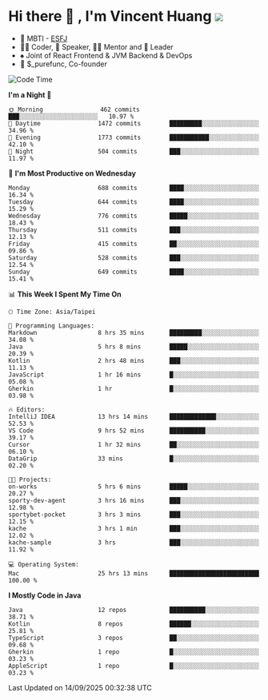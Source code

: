 # Hi there 👋 , I'm Vincent Huang ![](https://komarev.com/ghpvc/?username=Jian-Min-Huang)
- 👀 MBTI - [ESFJ](https://www.16personalities.com/esfj-personality)
- 👨‍💻 Coder, 🎤 Speaker, 👨‍🏫 Mentor and 🚀 Leader
- ♠️ Joint of React Frontend & JVM Backend & DevOps
- 💼 $_purefunc, Co-founder

<!--START_SECTION:waka-->
![Code Time](http://img.shields.io/badge/Code%20Time-5%2C915%20hrs%2053%20mins-blue)

**I'm a Night 🦉** 

```text
🌞 Morning                462 commits         ███░░░░░░░░░░░░░░░░░░░░░░   10.97 % 
🌆 Daytime                1472 commits        █████████░░░░░░░░░░░░░░░░   34.96 % 
🌃 Evening                1773 commits        ███████████░░░░░░░░░░░░░░   42.10 % 
🌙 Night                  504 commits         ███░░░░░░░░░░░░░░░░░░░░░░   11.97 % 
```
📅 **I'm Most Productive on Wednesday** 

```text
Monday                   688 commits         ████░░░░░░░░░░░░░░░░░░░░░   16.34 % 
Tuesday                  644 commits         ████░░░░░░░░░░░░░░░░░░░░░   15.29 % 
Wednesday                776 commits         █████░░░░░░░░░░░░░░░░░░░░   18.43 % 
Thursday                 511 commits         ███░░░░░░░░░░░░░░░░░░░░░░   12.13 % 
Friday                   415 commits         ██░░░░░░░░░░░░░░░░░░░░░░░   09.86 % 
Saturday                 528 commits         ███░░░░░░░░░░░░░░░░░░░░░░   12.54 % 
Sunday                   649 commits         ████░░░░░░░░░░░░░░░░░░░░░   15.41 % 
```


📊 **This Week I Spent My Time On** 

```text
🕑︎ Time Zone: Asia/Taipei

💬 Programming Languages: 
Markdown                 8 hrs 35 mins       █████████░░░░░░░░░░░░░░░░   34.08 % 
Java                     5 hrs 8 mins        █████░░░░░░░░░░░░░░░░░░░░   20.39 % 
Kotlin                   2 hrs 48 mins       ███░░░░░░░░░░░░░░░░░░░░░░   11.13 % 
JavaScript               1 hr 16 mins        █░░░░░░░░░░░░░░░░░░░░░░░░   05.08 % 
Gherkin                  1 hr                █░░░░░░░░░░░░░░░░░░░░░░░░   03.98 % 

🔥 Editors: 
IntelliJ IDEA            13 hrs 14 mins      █████████████░░░░░░░░░░░░   52.53 % 
VS Code                  9 hrs 52 mins       ██████████░░░░░░░░░░░░░░░   39.17 % 
Cursor                   1 hr 32 mins        ██░░░░░░░░░░░░░░░░░░░░░░░   06.10 % 
DataGrip                 33 mins             █░░░░░░░░░░░░░░░░░░░░░░░░   02.20 % 

🐱‍💻 Projects: 
on-works                 5 hrs 6 mins        █████░░░░░░░░░░░░░░░░░░░░   20.27 % 
sporty-dev-agent         3 hrs 16 mins       ███░░░░░░░░░░░░░░░░░░░░░░   12.98 % 
sportybet-pocket         3 hrs 3 mins        ███░░░░░░░░░░░░░░░░░░░░░░   12.15 % 
kache                    3 hrs 1 min         ███░░░░░░░░░░░░░░░░░░░░░░   12.02 % 
kache-sample             3 hrs               ███░░░░░░░░░░░░░░░░░░░░░░   11.92 % 

💻 Operating System: 
Mac                      25 hrs 13 mins      █████████████████████████   100.00 % 
```

**I Mostly Code in Java** 

```text
Java                     12 repos            ██████████░░░░░░░░░░░░░░░   38.71 % 
Kotlin                   8 repos             ██████░░░░░░░░░░░░░░░░░░░   25.81 % 
TypeScript               3 repos             ██░░░░░░░░░░░░░░░░░░░░░░░   09.68 % 
Gherkin                  1 repo              █░░░░░░░░░░░░░░░░░░░░░░░░   03.23 % 
AppleScript              1 repo              █░░░░░░░░░░░░░░░░░░░░░░░░   03.23 % 
```




 Last Updated on 14/09/2025 00:32:38 UTC
<!--END_SECTION:waka-->
